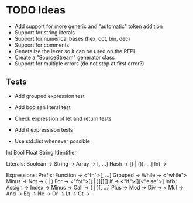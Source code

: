 # TODO Ideas

* Add support for more generic and "automatic" token addition
* Support for string literals
* Support for numerical bases (hex, oct, bin, dec)
* Support for comments
* Generalize the lexer so it can be used on the REPL
* Create a "SourceStream" generator class
* Support for multiple errors (do not stop at first error?)

## Tests

* Add grouped expression test
* Add boolean literal test
* Check expression of let and return tests
* Add if expressison tests

* Use std::list whenever possible


Int
Bool
Float
String
Identifier

Literals:
    Boolean -> <Bool>
    String -> <String>
    Array -> <LBracket>[<Expression>, ...]<RBracket>
    Hash -> <LSquirly>[(<Identifier> | (<LBracket><String><RBracket>))<Colon><Expression>, ...]<RSquirly>
    Int -> <Int>

Expressions:
    Prefix:
        Function -> <"fn"><LParen>[<Identifier>, ...]<RParen><LSquirly><Block><RSquirly>
        Grouped -> <LParen><Expression><RParen>
        While -> <"while"><LParen><Expression><RParen><LSquirly><Block><RSquirly>
        Minus -> <Minus><Expression>
        Not -> (<Not> | <Bang>)<Expression>
        For -> <"for"><LParen>[(<LetStatement> | <AssignmentExpression>)]<SemiColon>[<Expression>]<Semicolon>[<Expression>]<RParen>
        If -> <"if"><LParen>[<Expression>]<RParen><LSquirly><Block><RSquirly>[<"else"><LSquirly><Block><RSquirly>]
    Infix:
        Assign -> <Identifier><Assign><Expression>
        Index -> <Identifier><LBracket><Expression><RBracket>
        Minus -> <Expression><Minus><Expression>
        Call -> (<Identifier> | <FunctionLiteral>)<LParen>[<Expression>, ...]<RParen>
        Plus -> <Expression><Plus><Expression>
        Mod -> <Expression><Mod><Expression>
        Div -> <
        Mul ->
        And ->
        Eq ->
        Ne ->
        Or ->
        Lt ->
        Gt ->
